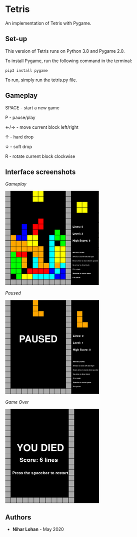 # Tetris
An implementation of Tetris with Pygame.

## Set-up
This version of Tetris runs on Python 3.8 and Pygame 2.0. 

To install Pygame, run the following command in the terminal:

```
pip3 install pygame
```

To run, simply run the tetris.py file.

## Gameplay
SPACE - start a new game

P     - pause/play

←/→	  - move current block left/right

↑     - hard drop

↓     - soft drop

R     - rotate current block clockwise

## Interface screenshots
<i>Gameplay</i>

<img src="https://github.com/niharl/pygame-tetris/blob/bd3195864980054dbde7d9b83c360e7653c17bf0/Gameplay.png" width="300" height="300">

<i>Paused</i>

<img src="https://github.com/niharl/pygame-tetris/blob/bd3195864980054dbde7d9b83c360e7653c17bf0/Paused.png" width="300" height="300">

<i>Game Over</i>

<img src="https://github.com/niharl/pygame-tetris/blob/bd3195864980054dbde7d9b83c360e7653c17bf0/Died.png" width="300" height="300">

## Authors

* **Nihar Lohan** - May 2020

